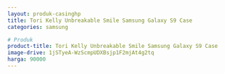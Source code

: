 ```yaml
---
layout: produk-casinghp
title: Tori Kelly Unbreakable Smile Samsung Galaxy S9 Case
categories: samsung

# Produk
product-title: Tori Kelly Unbreakable Smile Samsung Galaxy S9 Case
image-drive: 1jSTyeA-WzScmpUDXBsjp1F2mjAt4g2tq
harga: 90000
---
```

